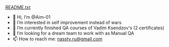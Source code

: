 [README.txt](https://github.com/Aim-01/Aim-01/files/8466775/README.txt)
- 👋 Hi, I’m @Aim-01
- 👀 I’m interested in self improvement instead of wars
- 🌱 I’m currently finished QA courses of Vadim Ksendzov's (2 certificates)
- 💞️ I’m looking for a dream team to work with as Manual QA
- 📫 How to reach me: nassty.ru@gmail.com
